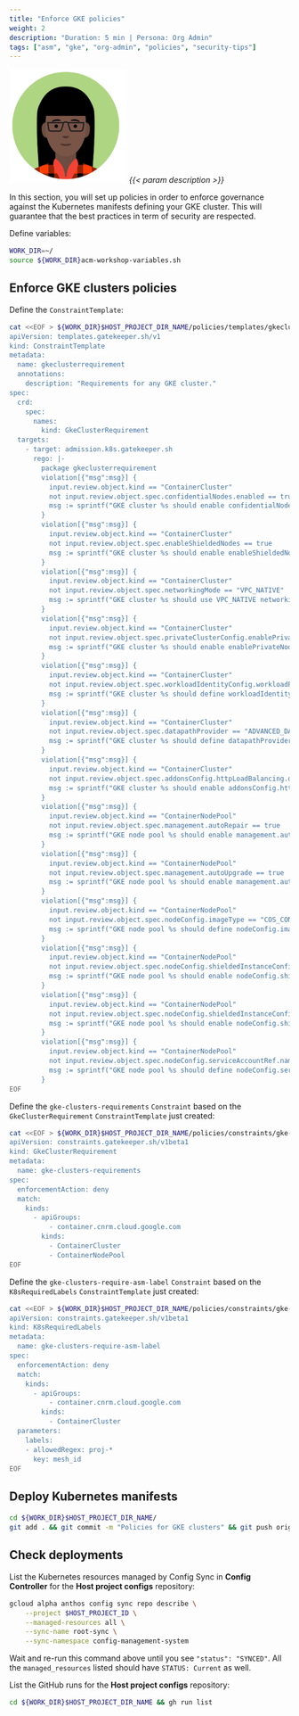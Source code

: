 ```yaml
---
title: "Enforce GKE policies"
weight: 2
description: "Duration: 5 min | Persona: Org Admin"
tags: ["asm", "gke", "org-admin", "policies", "security-tips"]
---
```

![Org Admin](/images/org-admin.png)
_{{< param description >}}_

In this section, you will set up policies in order to enforce governance against the Kubernetes manifests defining your GKE cluster. This will guarantee that the best practices in term of security are respected.

Define variables:
```Bash
WORK_DIR=~/
source ${WORK_DIR}acm-workshop-variables.sh
```

## Enforce GKE clusters policies

Define the `ConstraintTemplate`:
```Bash
cat <<EOF > ${WORK_DIR}$HOST_PROJECT_DIR_NAME/policies/templates/gkeclusterrequirement.yaml
apiVersion: templates.gatekeeper.sh/v1
kind: ConstraintTemplate
metadata:
  name: gkeclusterrequirement
  annotations:
    description: "Requirements for any GKE cluster."
spec:
  crd:
    spec:
      names:
        kind: GkeClusterRequirement
  targets:
    - target: admission.k8s.gatekeeper.sh
      rego: |-
        package gkeclusterrequirement
        violation[{"msg":msg}] {
          input.review.object.kind == "ContainerCluster"
          not input.review.object.spec.confidentialNodes.enabled == true
          msg := sprintf("GKE cluster %s should enable confidentialNodes.", [input.review.object.metadata.name])
        }
        violation[{"msg":msg}] {
          input.review.object.kind == "ContainerCluster"
          not input.review.object.spec.enableShieldedNodes == true
          msg := sprintf("GKE cluster %s should enable enableShieldedNodes.", [input.review.object.metadata.name])
        }
        violation[{"msg":msg}] {
          input.review.object.kind == "ContainerCluster"
          not input.review.object.spec.networkingMode == "VPC_NATIVE"
          msg := sprintf("GKE cluster %s should use VPC_NATIVE networkingMode.", [input.review.object.metadata.name])
        }
        violation[{"msg":msg}] {
          input.review.object.kind == "ContainerCluster"
          not input.review.object.spec.privateClusterConfig.enablePrivateNodes == true
          msg := sprintf("GKE cluster %s should enable enablePrivateNodes.", [input.review.object.metadata.name])
        }
        violation[{"msg":msg}] {
          input.review.object.kind == "ContainerCluster"
          not input.review.object.spec.workloadIdentityConfig.workloadPool
          msg := sprintf("GKE cluster %s should define workloadIdentityConfig.workloadPool.", [input.review.object.metadata.name])
        }
        violation[{"msg":msg}] {
          input.review.object.kind == "ContainerCluster"
          not input.review.object.spec.datapathProvider == "ADVANCED_DATAPATH"
          msg := sprintf("GKE cluster %s should define datapathProvider as ADVANCED_DATAPATH to use GKE Dataplane V2.", [input.review.object.metadata.name])
        }
        violation[{"msg":msg}] {
          input.review.object.kind == "ContainerCluster"
          not input.review.object.spec.addonsConfig.httpLoadBalancing.disabled == false
          msg := sprintf("GKE cluster %s should enable addonsConfig.httpLoadBalancing.", [input.review.object.metadata.name])
        }
        violation[{"msg":msg}] {
          input.review.object.kind == "ContainerNodePool"
          not input.review.object.spec.management.autoRepair == true
          msg := sprintf("GKE node pool %s should enable management.autoRepair.", [input.review.object.metadata.name])
        }
        violation[{"msg":msg}] {
          input.review.object.kind == "ContainerNodePool"
          not input.review.object.spec.management.autoUpgrade == true
          msg := sprintf("GKE node pool %s should enable management.autoUpgrade.", [input.review.object.metadata.name])
        }
        violation[{"msg":msg}] {
          input.review.object.kind == "ContainerNodePool"
          not input.review.object.spec.nodeConfig.imageType == "COS_CONTAINERD"
          msg := sprintf("GKE node pool %s should define nodeConfig.imageType as COS_CONTAINERD.", [input.review.object.metadata.name])
        }
        violation[{"msg":msg}] {
          input.review.object.kind == "ContainerNodePool"
          not input.review.object.spec.nodeConfig.shieldedInstanceConfig.enableIntegrityMonitoring == true
          msg := sprintf("GKE node pool %s should enable nodeConfig.shieldedInstanceConfig.enableIntegrityMonitoring.", [input.review.object.metadata.name])
        }
        violation[{"msg":msg}] {
          input.review.object.kind == "ContainerNodePool"
          not input.review.object.spec.nodeConfig.shieldedInstanceConfig.enableSecureBoot == true
          msg := sprintf("GKE node pool %s should enable nodeConfig.shieldedInstanceConfig.enableSecureBoot.", [input.review.object.metadata.name])
        }
        violation[{"msg":msg}] {
          input.review.object.kind == "ContainerNodePool"
          not input.review.object.spec.nodeConfig.serviceAccountRef.name
          msg := sprintf("GKE node pool %s should define nodeConfig.serviceAccountRef.", [input.review.object.metadata.name])
        }
EOF
```

Define the `gke-clusters-requirements` `Constraint` based on the `GkeClusterRequirement` `ConstraintTemplate` just created:
```Bash
cat <<EOF > ${WORK_DIR}$HOST_PROJECT_DIR_NAME/policies/constraints/gke-clusters-requirements.yaml
apiVersion: constraints.gatekeeper.sh/v1beta1
kind: GkeClusterRequirement
metadata:
  name: gke-clusters-requirements
spec:
  enforcementAction: deny
  match:
    kinds:
      - apiGroups:
          - container.cnrm.cloud.google.com
        kinds:
          - ContainerCluster
          - ContainerNodePool
EOF
```

Define the `gke-clusters-require-asm-label` `Constraint` based on the `K8sRequiredLabels` `ConstraintTemplate` just created:
```Bash
cat <<EOF > ${WORK_DIR}$HOST_PROJECT_DIR_NAME/policies/constraints/gke-clusters-require-asm-label.yaml
apiVersion: constraints.gatekeeper.sh/v1beta1
kind: K8sRequiredLabels
metadata:
  name: gke-clusters-require-asm-label
spec:
  enforcementAction: deny
  match:
    kinds:
      - apiGroups:
          - container.cnrm.cloud.google.com
        kinds:
          - ContainerCluster
  parameters:
    labels:
    - allowedRegex: proj-*
      key: mesh_id
EOF
```

## Deploy Kubernetes manifests

```Bash
cd ${WORK_DIR}$HOST_PROJECT_DIR_NAME/
git add . && git commit -m "Policies for GKE clusters" && git push origin main
```

## Check deployments

List the Kubernetes resources managed by Config Sync in **Config Controller** for the **Host project configs** repository:
```Bash
gcloud alpha anthos config sync repo describe \
    --project $HOST_PROJECT_ID \
    --managed-resources all \
    --sync-name root-sync \
    --sync-namespace config-management-system
```
Wait and re-run this command above until you see `"status": "SYNCED"`. All the `managed_resources` listed should have `STATUS: Current` as well.

List the GitHub runs for the **Host project configs** repository:
```Bash
cd ${WORK_DIR}$HOST_PROJECT_DIR_NAME && gh run list
```